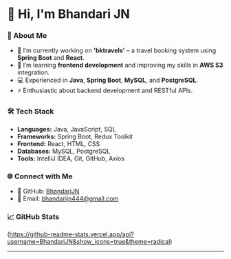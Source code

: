 # 👋 Hi, I'm  Bhandari JN  

### 🚀 About Me
- 🔭 I’m currently working on **'bktravels'** – a travel booking system using **Spring Boot** and **React**.  
- 🌱 I’m learning **frontend development** and improving my skills in **AWS S3** integration.  
- 💻 Experienced in **Java**, **Spring Boot**, **MySQL**, and **PostgreSQL**.  
- ⚡ Enthusiastic about backend development and RESTful APIs.  

### 🛠️ Tech Stack
- **Languages:** Java, JavaScript, SQL  
- **Frameworks:** Spring Boot, Redux Toolkit  
- **Frontend:** React, HTML, CSS  
- **Databases:** MySQL, PostgreSQL  
- **Tools:** IntelliJ IDEA, Git, GitHub, Axios  

### 🌐 Connect with Me
- 🐙 GitHub: [BhandariJN](https://github.com/BhandariJN)  
- 📧 Email: bhandarijn444@gmail.com  

### 📈 GitHub Stats
(https://github-readme-stats.vercel.app/api?username=BhandariJN&show_icons=true&theme=radical)

---

